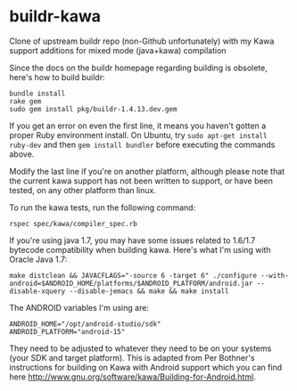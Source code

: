 buildr-kawa
===========

Clone of upstream buildr repo (non-Github unfortunately) with my Kawa support additions for mixed mode (java+kawa) compilation

Since the docs on the buildr homepage regarding building is obsolete, here's how to build buildr:

    bundle install
    rake gem
    sudo gem install pkg/buildr-1.4.13.dev.gem

If you get an error on even the first line, it means you haven't gotten a proper Ruby environment install. On Ubuntu, try `sudo apt-get install ruby-dev` and then `gem install bundler` before executing the commands above.

Modify the last line if you're on another platform, although please note that the current kawa support
has not been written to support, or have been tested, on any other platform than linux.

To run the kawa tests, run the following command:

    rspec spec/kawa/compiler_spec.rb

If you're using java 1.7, you may have some issues related to 1.6/1.7 bytecode compatibility when building kawa. Here's what I'm using with Oracle Java 1.7:

    make distclean && JAVACFLAGS="-source 6 -target 6" ./configure --with-android=$ANDROID_HOME/platforms/$ANDROID_PLATFORM/android.jar --disable-xquery --disable-jemacs && make && make install

The ANDROID variables I'm using are:

    ANDROID_HOME="/opt/android-studio/sdk"
    ANDROID_PLATFORM="android-15"

They need to be adjusted to whatever they need to be on your systems (your SDK and target platform). This is adapted from Per Bothner's instructions for building on Kawa with Android support which you can find here http://www.gnu.org/software/kawa/Building-for-Android.html.


